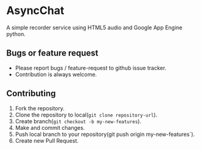 AsyncChat
=========

A simple recorder service using HTML5 audio and Google App Engine python.

## Bugs or feature request
* Please report bugs / feature-request to github issue tracker.
* Contribution is always welcome.

## Contributing
1. Fork the repository.
2. Clone the repository to local(`git clone repository-url`).
3. Create branch(`git checkout -b my-new-features`).
4. Make and commit changes.
5. Push local branch to your repository(git push origin my-new-features`).
6. Create new Pull Request.
